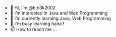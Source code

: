 - 👋 Hi, I’m @bib3k2002
- 👀 I’m interested in Java and Web Programming
- 🌱 I’m currently learning Java, Web Programming
- 💞️ I'm busy learning haha !
- 📫 How to reach me ...

<!---
bib3k2002/bib3k2002 is a ✨ special ✨ repository because its `README.md` (this file) appears on your GitHub profile.
You can click the Preview link to take a look at your changes.
--->
